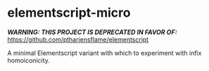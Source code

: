 elementscript-micro
===================

***WARNING: THIS PROJECT IS DEPRECATED IN FAVOR OF:*** https://github.com/pthariensflame/elementscript

A minimal Elementscript variant with which to experiment with infix homoiconicity.

